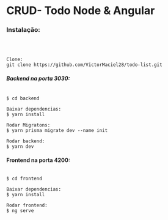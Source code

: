 # CRUD- Todo Node & Angular

###  Instalação: 

<br/>

```shell

Clone:
git clone https://github.com/VictorMaciel28/todo-list.git

```

##### Backend na porta 3030:

```shell

$ cd backend

Baixar dependencias:
$ yarn install

Rodar Migratons:
$ yarn prisma migrate dev --name init

Rodar backend:
$ yarn dev

```

#### Frontend na porta 4200:


```shell

$ cd frontend

Baixar dependencias:
$ yarn install

Rodar frontend:
$ ng serve

```
